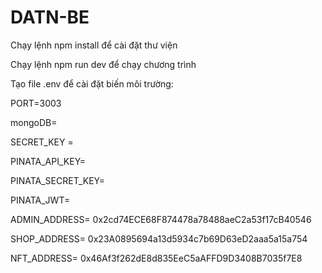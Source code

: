 # DATN-BE

Chạy lệnh npm install để cài đặt thư viện

Chạy lệnh npm run dev để chạy chương trình

Tạo file .env để cài đặt biến môi trường:

PORT=3003

mongoDB=

SECRET_KEY =

PINATA_API_KEY=

PINATA_SECRET_KEY=

PINATA_JWT=

ADMIN_ADDRESS= 0x2cd74ECE68F874478a78488aeC2a53f17cB40546

SHOP_ADDRESS= 0x23A0895694a13d5934c7b69D63eD2aaa5a15a754

NFT_ADDRESS= 0x46Af3f262dE8d835EeC5aAFFD9D3408B7035f7E8
